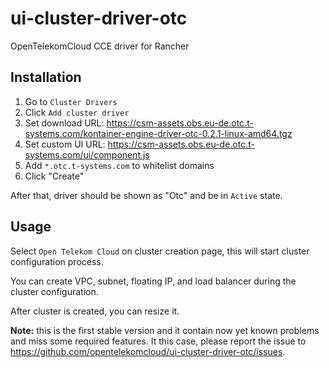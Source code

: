 # ui-cluster-driver-otc

OpenTelekomCloud CCE driver for Rancher

## Installation

1. Go to `Cluster Drivers`
2. Click `Add cluster driver`
3. Set download URL: https://csm-assets.obs.eu-de.otc.t-systems.com/kontainer-engine-driver-otc-0.2.1-linux-amd64.tgz
4. Set custom UI URL: https://csm-assets.obs.eu-de.otc.t-systems.com/ui/component.js
5. Add `*.otc.t-systems.com` to whitelist domains
6. Click "Create"

After that, driver should be shown as "Otc" and be in `Active` state.

## Usage

Select `Open Telekom Cloud` on cluster creation page, this will start cluster configuration process.

You can create VPC, subnet, floating IP, and load balancer during the cluster configuration.

After cluster is created, you can resize it.

**Note:** this is the first stable version and it contain now yet known problems and miss some required features. It this case, please report the issue to https://github.com/opentelekomcloud/ui-cluster-driver-otc/issues.
